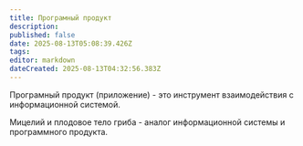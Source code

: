 ```yaml
---
title: Програмный продукт
description: 
published: false
date: 2025-08-13T05:08:39.426Z
tags: 
editor: markdown
dateCreated: 2025-08-13T04:32:56.383Z
---
```


Програмный продукт (приложение) - это инструмент взаимодействия с информационной системой.

Мицелий и плодовое тело гриба - аналог информационной системы и программного продукта.

